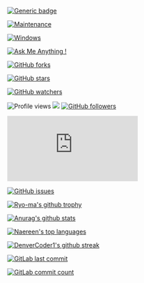 [![Generic badge](https://img.shields.io/badge/<SUBJECT>-<STATUS>-<COLOR>.svg)](https://shields.io/)


[![Maintenance](https://img.shields.io/badge/Maintained%3F-yes-green.svg)](https://GitHub.com/Naereen/StrapDown.js/graphs/commit-activity)

[![Windows](https://svgshare.com/i/ZhY.svg)](https://svgshare.com/i/ZhY.svg)

[![Ask Me Anything !](https://img.shields.io/badge/Ask%20me-anything-1abc9c.svg)](https://GitHub.com/Naereen/ama)


[![GitHub forks](https://badgen.net/github/forks/Naereen/Strapdown.js/)](https://GitHub.com/Naereen/StrapDown.js/network/)

[![GitHub stars](https://img.shields.io/github/stars/Naereen/StrapDown.js.svg?style=social&label=Star&maxAge=2592000)](https://GitHub.com/Naereen/StrapDown.js/stargazers/)

[![GitHub watchers](https://img.shields.io/github/watchers/Naereen/StrapDown.js.svg?style=social&label=Watch&maxAge=2592000)](https://GitHub.com/Naereen/StrapDown.js/watchers/)

![Profile views](https://gpvc.arturio.dev/Naereen)
![](https://komarev.com/ghpvc/?username=your-github-username&label=PROFILE+VIEWS)
[![GitHub followers](https://img.shields.io/github/followers/Naereen.svg?style=social&label=Follow&maxAge=2592000)](https://github.com/Naereen?tab=followers)

[![GitHub contributors](https://badgen.net/github/contributors/Naereen/Strapdown.js)](https://GitHub.com/Naereen/Strapdown.js/graphs/contributors/)

[![GitHub issues](https://img.shields.io/github/issues/Naereen/StrapDown.js.svg)](https://GitHub.com/Naereen/StrapDown.js/issues/)


[![Ryo-ma's github trophy](https://github-profile-trophy.vercel.app/?username=Naereen&row=1)](https://github.com/ryo-ma/github-profile-trophy)

[![Anurag's github stats](https://github-readme-stats.vercel.app/api?username=Naereen&theme=blue-green)](https://github.com/anuraghazra/github-readme-stats)


[![Naereen's top languages](https://github-readme-stats.vercel.app/api/top-langs/?username=Naereen&theme=blue-green)](https://github.com/anuraghazra/github-readme-stats)


[![DenverCoder1's github streak](https://github-readme-streak-stats.herokuapp.com/?user=Naereen&theme=blue-green)](https://github.com/DenverCoder1/github-readme-streak-stats)

[![GitLab last commit](https://badgen.net/gitlab/last-commit/NickBusey/HomelabOS/)](https://gitlab.com/NickBusey/HomelabOS/-/commits)

[![GitLab commit count](https://badgen.net/gitlab/commits/NickBusey/HomelabOS/)](https://gitlab.com/NickBusey/HomelabOS/-/commits)



